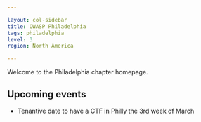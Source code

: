 ```yaml
---

layout: col-sidebar
title: OWASP Philadelphia
tags: philadelphia
level: 3
region: North America

---
```

Welcome to the Philadelphia chapter homepage. 

## Upcoming events
* Tenantive date to have a CTF in Philly the 3rd week of March
